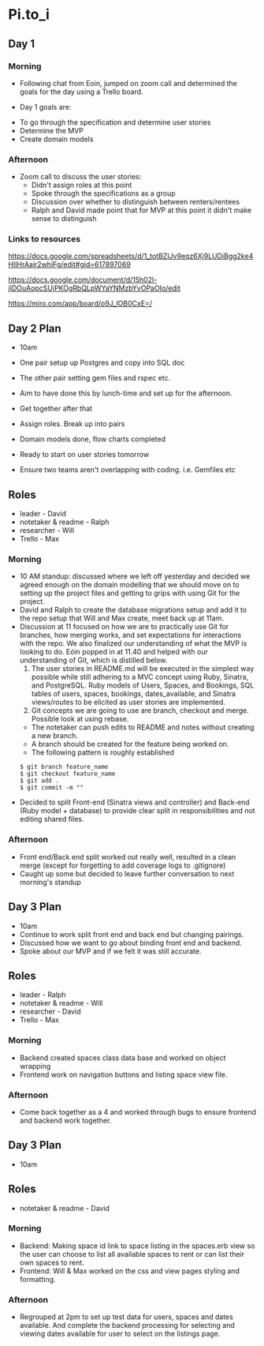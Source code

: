# Pi.to_i

## Day 1

### Morning

* Following chat from Eoin, jumped on zoom call and determined the goals for the day using a Trello board.

* Day 1 goals are:
- To go through the specification and determine user stories
- Determine the MVP
- Create domain models

### Afternoon

- Zoom call to discuss the user stories:
  * Didn't assign roles at this point
  * Spoke through the specifications as a group
  * Discussion over whether to distinguish between renters/rentees
  * Ralph and David made point that for MVP at this point it didn't make sense to distinguish


### Links to resources

https://docs.google.com/spreadsheets/d/1_totBZIJv9eqz6Xj9LUDiBgg2ke4HlIHrAair2whiFg/edit#gid=617897069

https://docs.google.com/document/d/15h02l-jIDOuAopcSUjPKOgRbQLpWYaYNMzbYvOPaOIo/edit

https://miro.com/app/board/o9J_lOB0CxE=/

## Day 2 Plan

- 10am
- One pair setup up Postgres and copy into SQL doc
- The other pair setting gem files and rspec etc.
- Aim to have done this by lunch-time and set up for the afternoon.
- Get together after that
- Assign roles. Break up into pairs
- Domain models done, flow charts completed
- Ready to start on user stories tomorrow

- Ensure two teams aren't overlapping with coding. i.e. Gemfiles etc

## Roles

- leader - David
- notetaker & readme - Ralph
- researcher - Will
- Trello - Max

### Morning

* 10 AM standup: discussed where we left off yesterday and decided we agreed enough on the domain modelling that we should move on to setting up the project files and getting to grips with using Git for the project.
* David and Ralph to create the database migrations setup and add it to the repo setup that Will and Max create, meet back up at 11am.
* Discussion at 11 focused on how we are to practically use Git for branches, how merging works, and set expectations for interactions with the repo.  We also finalized our understanding of what the MVP is looking to do.  Eóin popped in at 11.40 and helped with our understanding of Git, which is distilled below.
  1. The user stories in README.md will be executed in the simplest way possible while still adhering to a MVC concept using Ruby, Sinatra, and PostgreSQL.  Ruby models of Users, Spaces, and Bookings, SQL tables of users, spaces, bookings, dates_available, and Sinatra views/routes to be elicited as user stories are implemented.
  2. Git concepts we are going to use are branch, checkout and merge.  Possible look at using rebase.
    - The notetaker can push edits to README and notes without creating a new branch.  
    - A branch should be created for the feature being worked on.
    - The following pattern is roughly established
    ```
    $ git branch feature_name
    $ git checkout feature_name
    $ git add .
    $ git commit -m ""
    ```
 * Decided to split Front-end (Sinatra views and controller) and Back-end (Ruby model + database) to provide clear split in responsibilities and not editing shared files.
### Afternoon

* Front end/Back end split worked out really well, resulted in a clean merge (except for forgetting to add coverage logs to .gitignore)
* Caught up some but decided to leave further conversation to next morning's standup

## Day 3 Plan

- 10am
- Continue to work split front end and back end but changing pairings.
- Discussed how we want to go about binding front end and backend.
- Spoke about our MVP and if we felt it was still accurate.

## Roles

- leader - Ralph
- notetaker & readme - Will
- researcher - David
- Trello - Max

### Morning

* Backend created spaces class data base and worked on object wrapping
* Frontend work on navigation buttons and listing space view file.


### Afternoon

* Come back together as a 4 and worked through bugs to ensure frontend and backend work together.

## Day 3 Plan

- 10am

## Roles

- notetaker & readme - David

### Morning

* Backend: Making space id link to space listing in the spaces.erb view so the user can
choose to list all available spaces to rent or can list their own spaces to rent.
* Frontend: Will & Max worked on the css and view pages styling and formatting.

### Afternoon

* Regrouped at 2pm to set up test data for users, spaces and dates available. And complete
the backend processing for selecting and viewing dates available for user to select on the listings
page.
